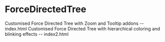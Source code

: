 # ForceDirectedTree
Customised Force Directed Tree with Zoom and Tooltip addons -- index.html
Customised Force Directed Tree with hierarchical coloring and blinking effects -- index2.html

